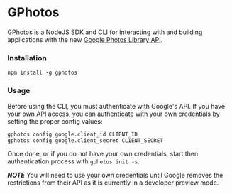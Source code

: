# GPhotos

GPhotos is a NodeJS SDK and CLI for interacting with and building applications with the new [Google Photos Library API](https://developers.google.com/photos/).

### Installation
`npm install -g gphotos`

### Usage

Before using the CLI, you must authenticate with Google's API. If you have your own API access, you can authenticate with your own credentials by setting the proper config values:

```
gphotos config google.client_id CLIENT_ID
gphotos config google.client_secret CLIENT_SECRET
```

Once done, or if you do not have your own credentials, start then authentication process with `gphotos init -s`.

***NOTE*** You will need to use your own credentials until Google removes the restrictions from their API as it is currently in a developer preview mode.
